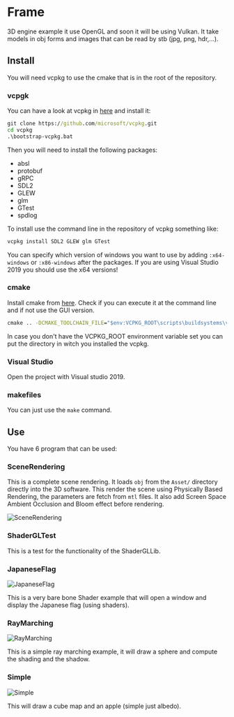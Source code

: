 # Frame

3D engine example it use OpenGL and soon it will be using Vulkan. It take 
models in obj forms and images that can be read by stb (jpg, png, hdr,...).

## Install

You will need vcpkg to use the cmake that is in the root of the repository.

### vcpgk

You can have a look at vcpkg in [here](https://github.com/microsoft/vcpkg) and
install it:

```cmd
git clone https://github.com/microsoft/vcpkg.git
cd vcpkg
.\bootstrap-vcpkg.bat
```

Then you will need to install the following packages:

- absl
- protobuf
- gRPC
- SDL2
- GLEW
- glm
- GTest
- spdlog

To install use the command line in the repository of vcpkg something like:

```cmd
vcpkg install SDL2 GLEW glm GTest
```

You can specify which version of windows you want to use by adding
```:x64-windows``` or ```:x86-windows``` after the packages. If you are using
Visual Studio 2019 you should use the x64 versions!

### cmake

Install cmake from [here](https://cmake.org/). Check if you can execute it at
the command line and if not use the GUI version.

```cmd
cmake .. -DCMAKE_TOOLCHAIN_FILE="$env:VCPKG_ROOT\scripts\buildsystems\vcpkg.cmake"
```

In case you don't have the VCPKG_ROOT environment variable set you can put the
directory in witch you installed the vcpkg.

### Visual Studio

Open the project with Visual studio 2019.

### makefiles

You can just use the ```make``` command.

## Use

You have 6 program that can be used:

### SceneRendering

This is a complete scene rendering. It loads ```obj``` from the ```Asset/```
directory directly into the 3D software. This render the scene using
Physically Based Rendering, the parameters are fetch from ```mtl``` files.
It also add Screen Space Ambient Occlusion and Bloom effect before rendering.

![SceneRendering](https://github.com/anirul/ShaderGL/raw/master/Sample/SceneRendering.png "A Scene rendering made with ShaderGL.")

### ShaderGLTest

This is a test for the functionality of the ShaderGLLib.

### JapaneseFlag

![JapaneseFlag](https://github.com/anirul/ShaderGL/raw/master/Sample/JapaneseFlag.png "A rendering of the Japanese flag using shaders.")

This is a very bare bone Shader example that will open a window and display
the Japanese flag (using shaders).

### RayMarching

![RayMarching](https://github.com/anirul/ShaderGL/raw/master/Sample/RayMarching.png "A rendering of a sphere on a plane using raymaching shaders.")

This is a simple ray marching example, it will draw a sphere and compute the
shading and the shadow.

### Simple

![Simple](https://github.com/anirul/ShaderGL/raw/master/Sample/Simple.png "A rendering of an apple floating in the coulds.")

This will draw a cube map and an apple (simple just albedo).
